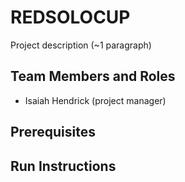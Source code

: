 # REDSOLOCUP

Project description (~1 paragraph)

## Team Members and Roles

* Isaiah Hendrick (project manager)

## Prerequisites

## Run Instructions
